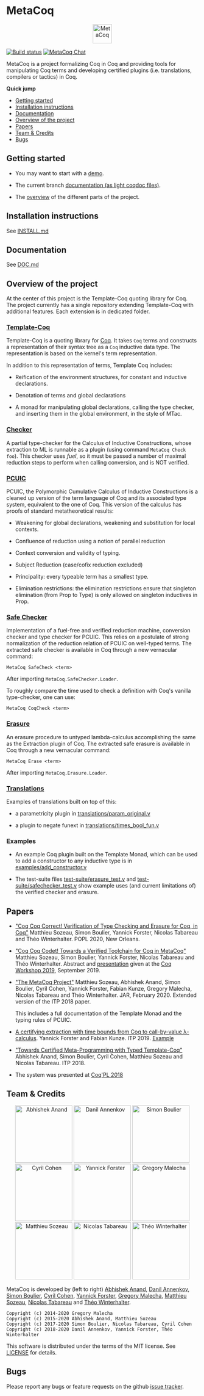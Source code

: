# MetaCoq

<p align="center">
<img src="https://raw.githubusercontent.com/MetaCoq/metacoq.github.io/master/assets/LOGO.png" alt="MetaCoq" width="50px"/>
</p>

[![Build status](https://github.com/MetaCoq/metacoq/workflows/Test%20compilation/badge.svg?branch=coq-8.11)](https://github.com/MetaCoq/metacoq/actions)
[![MetaCoq Chat](https://img.shields.io/badge/zulip-join_chat-brightgreen.svg)](https://coq.zulipchat.com)

MetaCoq is a project formalizing Coq in Coq and providing tools for
manipulating Coq terms and developing certified plugins
(i.e. translations, compilers or tactics) in Coq.


**Quick jump**
- [Getting started](#getting-started)
- [Installation instructions](#installation-instructions)
- [Documentation](#documentation)
- [Overview of the project](#overview-of-the-project)
- [Papers](#papers)
- [Team & Credits](#team--credits)
- [Bugs](#bugs)



## Getting started

- You may want to start with a [demo](https://github.com/MetaCoq/metacoq/tree/coq-8.11/examples/demo.v).

- The current branch [documentation (as light coqdoc files)](https://metacoq.github.io/html/toc.html).

- The [overview](#overview-of-the-project) of the different parts of the project.



## Installation instructions

See [INSTALL.md](https://github.com/MetaCoq/metacoq/tree/coq-8.11/INSTALL.md)



## Documentation

See [DOC.md](https://github.com/MetaCoq/metacoq/tree/coq-8.11/DOC.md)



## Overview of the project

At the center of this project is the Template-Coq quoting library for
Coq. The project currently has a single repository extending
Template-Coq with additional features. Each extension is in dedicated folder.

### [Template-Coq](https://github.com/MetaCoq/metacoq/tree/coq-8.11/template-coq)

Template-Coq is a quoting library for [Coq](http://coq.inria.fr). It
takes `Coq` terms and constructs a representation of their syntax tree as
a `Coq` inductive data type. The representation is based on the kernel's
term representation.

In addition to this representation of terms, Template Coq includes:

- Reification of the environment structures, for constant and inductive
  declarations.

- Denotation of terms and global declarations

- A monad for manipulating global declarations, calling the type
  checker, and inserting them in the global environment, in
  the style of MTac.


### [Checker](https://github.com/MetaCoq/metacoq/tree/coq-8.11/checker)

A partial type-checker for the Calculus of Inductive Constructions,
whose extraction to ML is runnable as a plugin (using command `MetaCoq
Check foo`). This checker uses _fuel_, so it must be passed a number
of maximal reduction steps to perform when calling conversion, and is
NOT verified.


### [PCUIC](https://github.com/MetaCoq/metacoq/tree/coq-8.11/pcuic)

PCUIC, the Polymorphic Cumulative Calculus of Inductive Constructions is
a cleaned up version of the term language of Coq and its associated
type system, equivalent to the one of Coq. This version of the
calculus has proofs of standard metatheoretical results:

- Weakening for global declarations, weakening and substitution for
  local contexts.

- Confluence of reduction using a notion of parallel reduction

- Context conversion and validity of typing.

- Subject Reduction (case/cofix reduction excluded)

- Principality: every typeable term has a smallest type.

- Elimination restrictions: the elimination restrictions ensure
  that singleton elimination (from Prop to Type) is only allowed
  on singleton inductives in Prop.


### [Safe Checker](https://github.com/MetaCoq/metacoq/tree/coq-8.11/safechecker)

Implementation of a fuel-free and verified reduction machine, conversion
checker and type checker for PCUIC. This relies on a postulate of
strong normalization of the reduction relation of PCUIC on well-typed terms.
The extracted safe checker is available in Coq through a new vernacular command:

    MetaCoq SafeCheck <term>

After importing `MetaCoq.SafeChecker.Loader`.

To roughly compare the time used to check a definition with Coq's vanilla
type-checker, one can use:

    MetaCoq CoqCheck <term>


### [Erasure](https://github.com/MetaCoq/metacoq/tree/coq-8.11/erasure)

An erasure procedure to untyped lambda-calculus accomplishing the
same as the Extraction plugin of Coq. The extracted safe erasure is
available in Coq through a new vernacular command:

    MetaCoq Erase <term>

After importing `MetaCoq.Erasure.Loader`.


### [Translations](https://github.com/MetaCoq/metacoq/tree/coq-8.11/translations)

Examples of translations built on top of this:

- a parametricity plugin in [translations/param_original.v](https://github.com/MetaCoq/metacoq/tree/coq-8.11/translations/param_original.v)

- a plugin to negate funext in [translations/times_bool_fun.v](https://github.com/MetaCoq/metacoq/tree/coq-8.11/translations/times_bool_fun.v)


### Examples

- An example Coq plugin built on the Template Monad, which can be used to
  add a constructor to any inductive type is in [examples/add_constructor.v](https://github.com/MetaCoq/metacoq/tree/coq-8.11/examples/add_constructor.v)

- The test-suite files [test-suite/erasure_test.v](https://github.com/MetaCoq/metacoq/tree/coq-8.11/test-suite/erasure_test.v)
  and [test-suite/safechecker_test.v](https://github.com/MetaCoq/metacoq/tree/coq-8.11/test-suite/safechecker_test.v) show example
  uses (and current limitations of) the verified checker and erasure.



## Papers

- ["Coq Coq Correct! Verification of Type Checking and Erasure for Coq, in Coq"](https://metacoq.github.io/coqcoqcorrect)
  Matthieu Sozeau, Simon Boulier, Yannick Forster, Nicolas Tabareau
  and Théo Winterhalter. POPL 2020, New Orleans.

- ["Coq Coq Codet! Towards a Verified Toolchain for Coq in
  MetaCoq"](http://www.irif.fr/~sozeau/research/publications/Coq_Coq_Codet-CoqWS19.pdf)
  Matthieu Sozeau, Simon Boulier, Yannick Forster, Nicolas Tabareau and
  Théo Winterhalter. Abstract and
  [presentation](http://www.ps.uni-saarland.de/~forster/downloads/slides-coqws19.pdf)
  given at the [Coq Workshop
  2019](https://staff.aist.go.jp/reynald.affeldt/coq2019/), September
  2019.

- ["The MetaCoq Project"](https://www.irif.fr/~sozeau/research/publications/drafts/The_MetaCoq_Project.pdf)
  Matthieu Sozeau, Abhishek Anand, Simon Boulier, Cyril Cohen, Yannick Forster, Fabian Kunze,
  Gregory Malecha, Nicolas Tabareau and Théo Winterhalter. JAR, February 2020.
  Extended version of the ITP 2018 paper.

  This includes a full documentation of the Template Monad and the typing rules of PCUIC.

- [A certifying extraction with time bounds from Coq to call-by-value λ-calculus](https://www.ps.uni-saarland.de/Publications/documents/ForsterKunze_2019_Certifying-extraction.pdf).
  Yannick Forster and Fabian Kunze.
  ITP 2019.
  [Example](https://github.com/uds-psl/certifying-extraction-with-time-bounds/blob/master/Tactics/Extract.v)

- ["Towards Certified Meta-Programming with Typed Template-Coq"](https://hal.archives-ouvertes.fr/hal-01809681/document)
  Abhishek Anand, Simon Boulier, Cyril Cohen, Matthieu Sozeau and Nicolas Tabareau.
  ITP 2018.

- The system was presented at [Coq'PL 2018](https://popl18.sigplan.org/event/coqpl-2018-typed-template-coq)



## Team & Credits

<p align="center">
<img
src="https://github.com/MetaCoq/metacoq.github.io/raw/master/assets/abhishek-anand.jpg"
alt="Abhishek Anand" width="150px"/>
<img
src="https://github.com/MetaCoq/metacoq.github.io/raw/master/assets/danil-annenkov.jpeg"
alt="Danil Annenkov" width="150px"/>
<img
src="https://github.com/MetaCoq/metacoq.github.io/raw/master/assets/simon-boulier.jpg"
alt="Simon Boulier" width="150px"/><br/>
<img
src="https://github.com/MetaCoq/metacoq.github.io/raw/master/assets/cyril-cohen.png"
alt="Cyril Cohen" width="150px"/>
<img
src="https://github.com/MetaCoq/metacoq.github.io/raw/master/assets/yannick-forster.jpg"
alt="Yannick Forster" width="150px"/>
<img
src="https://github.com/MetaCoq/metacoq.github.io/raw/master/assets/gregory-malecha.jpg"
alt="Gregory Malecha" width="150px"/><br/>
<img
src="https://github.com/MetaCoq/metacoq.github.io/raw/master/assets/matthieu-sozeau.png"
alt="Matthieu Sozeau" width="150px"/>
<img
src="https://github.com/MetaCoq/metacoq.github.io/raw/master/assets/nicolas-tabareau.jpg"
alt="Nicolas Tabareau" width="150px"/>
<img
src="https://github.com/MetaCoq/metacoq.github.io/raw/master/assets/theo-winterhalter.jpg"
alt="Théo Winterhalter" width="150px"/>

MetaCoq is developed by (left to right)
<a href="https://github.com/aa755">Abhishek Anand</a>,
<a href="https://github.com/annenkov">Danil Annenkov</a>,
<a href="https://github.com/SimonBoulier">Simon Boulier</a>,
<a href="https://github.com/CohenCyril">Cyril Cohen</a>,
<a href="https://github.com/yforster">Yannick Forster</a>,
<a href="https://github.com/gmalecha">Gregory Malecha</a>,
<a href="https://github.com/mattam82">Matthieu Sozeau</a>,
<a href="https://github.com/Tabareau">Nicolas Tabareau</a> and
<a href="https://github.com/TheoWinterhalter">Théo Winterhalter</a>.
</p>


```
Copyright (c) 2014-2020 Gregory Malecha
Copyright (c) 2015-2020 Abhishek Anand, Matthieu Sozeau
Copyright (c) 2017-2020 Simon Boulier, Nicolas Tabareau, Cyril Cohen
Copyright (c) 2018-2020 Danil Annenkov, Yannick Forster, Théo Winterhalter
```

This software is distributed under the terms of the MIT license.
See [LICENSE](https://github.com/MetaCoq/metacoq/tree/coq-8.11/LICENSE) for details.



## Bugs

Please report any bugs or feature requests on the github [issue tracker](https://github.com/MetaCoq/metacoq/issues).
